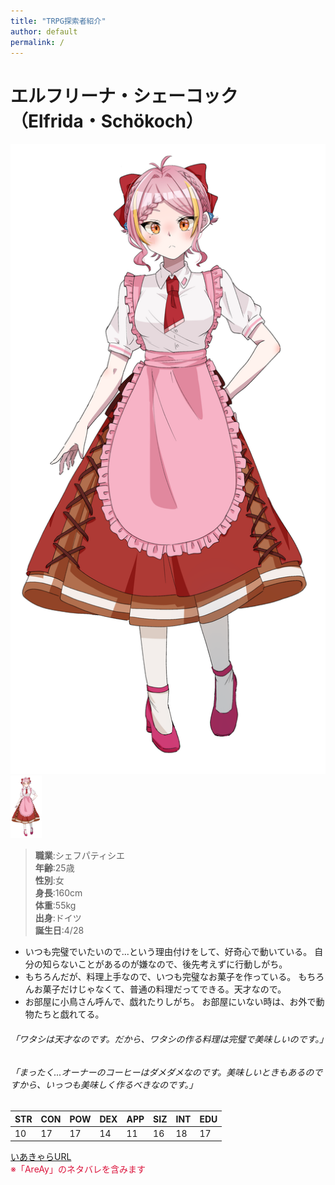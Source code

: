 ```yaml
---
title: "TRPG探索者紹介"
author: default
permalink: /
---
```

# エルフリーナ・シェーコック（Elfrida・Schökoch）  
![image](https://raw.githubusercontent.com/NOAH1125M/GHPages_20240426/main/assets/images/el.png)  
<img src="https://raw.githubusercontent.com/NOAH1125M/GHPages_20240426/main/assets/images/el.png" alt="t" height="100px">
> **職業**:シェフパティシエ  
> **年齢**:25歳  
> **性別**:女  
> **身長**:160cm  
> **体重**:55kg  
> **出身**:ドイツ  
> **誕生日**:4/28

- いつも完璧でいたいので...という理由付けをして、好奇心で動いている。
自分の知らないことがあるのが嫌なので、後先考えずに行動しがち。
- もちろんだが、料理上手なので、いつも完璧なお菓子を作っている。
もちろんお菓子だけじゃなくて、普通の料理だってできる。天才なので。
- お部屋に小鳥さん呼んで、戯れたりしがち。
お部屋にいない時は、お外で動物たちと戯れてる。

###### 「ワタシは天才なのです。だから、ワタシの作る料理は完璧で美味しいのです。」  
###### 「まったく...オーナーのコーヒーはダメダメなのです。美味しいときもあるのですから、いっつも美味しく作るべきなのです。」

| STR  | CON  | POW | DEX  | APP  | SIZ  | INT  | EDU  |  
|-----|-----|-----|-----|-----|-----|-----|-----|  
| 10  | 17  | 17  | 14  | 11  | 16  | 18  | 17  |  　　



[いあきゃらURL](https://iachara.com/view/8116989)  
<span style="color: #dc143c">※「AreAy」のネタバレを含みます</span>

